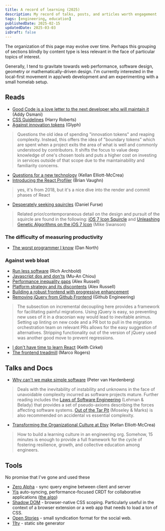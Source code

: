 ```yaml
---
title: A record of learning (2025)
description: My record of talks, posts, and articles worth engagement
tags: [engineering, education]
publishedDate: 2025-02-15
updatedDate: 2025-03-03
isDraft: false
---
```


The organization of this page may evolve over time.
Perhaps this grouping of sections blindly by content type is less relevant in the face of particular topics of interest.

Generally, I tend to gravitate towards web performance, software design, geometry or mathematically-driven design.
I'm currently interested in the local-first movement in app/web development and am experimenting with a small homelab setup.

## Reads

- [Good Code is a love letter to the next developer who will maintain it](https://addyosmani.com/blog/good-code/) (Addy Osmani)
- [CSS Guidelines](https://cssguidelin.es) (Harry Roberts)
- [Against innovation tokens](https://blog.glyph.im/2024/07/against-innovation-tokens.html) (Glyph)

> Questions the old idea of spending "innovation tokens" and reaping complexity.
Instead, this offers the idea of "boundary tokens" which are spent when a project exits the area of what is well and commonly understood by contributors.
It shifts the focus to value deep knowledge of one's chosen tools and puts a higher cost on investing in services outside of that scope due to the maintainability and familiarity concerns.

- [Questions for a new technology](https://kellanem.com/notes/new-tech) (Kellan Elliott-McCrea)
- [Introducing the React Profiler](https://legacy.reactjs.org/blog/2018/09/10/introducing-the-react-profiler.html#browsing-commits) (Brian Vaughn)
> yes, it's from 2018, but it's a nice dive into the render and commit phases of React

- [Desperately seeking squircles](https://www.figma.com/blog/desperately-seeking-squircles/) (Daniel Furse)

> Related prior/contemporaneous detail on the design and pursuit of the squircle are found in the following: 
[iOS 7 Icon Squircle](https://www.cocoanetics.com/2013/06/ios-7-icon-squircle/) and
[Unleashing Genetic Algorithms on the iOS 7 Icon](https://blog.mikeswanson.com/unleashing-genetic-algorithms-on-the-ios-7-icon/) (Mike Swanson)

### The difficulty of measuring productivity

- [The worst programmer I know](https://dannorth.net/the-worst-programmer/) (Dan North)

### Against web bloat

- [Run less software](https://www.intercom.com/blog/run-less-software/) (Rich Archbold)
- [Javascript dos and don'ts](https://muan.co/posts/javascript) (Mu-An Chiou)
- [Performance inequality gaps](https://infrequently.org/series/performance-inequality/) (Alex Russell)
- [Platform strategy and its discontents](https://infrequently.org/2024/10/platforms-are-competitions/) (Alex Russell)
- [Building a robust frontend with progressive enhancement](https://www.gov.uk/service-manual/technology/using-progressive-enhancement)
- [Removing jQuery from Github Frontend](https://github.blog/engineering/engineering-principles/removing-jquery-from-github-frontend/) (Github Engineering)

> The subsection on incremental decoupling here provides a framework for facilitating painful migrations.
Using jQuery is easy, so preventing new uses of it in a draconian way would lead to inevitable animus.
Setting up linting on new code and a PR bot to pull in the migration orchestration team on relevant PRs allows for the easy suggestion of alternatives.
Stripping functionality out of the version of jQuery used was another good move to prevent regressions.

- [I don't have time to learn React](https://www.keithcirkel.co.uk/i-dont-have-time-to-learn-react/) (Keith Cirkel)
- [The frontend treadmill](https://polotek.net/posts/the-frontend-treadmill/) (Marco Rogers)

## Talks and Docs

- [Why can't we make simple software](https://www.youtube.com/watch?v=czzAVuVz7u4) (Peter van Hardenberg)

> Deals with the inevitability of instability and unknowns in the face of unavoidable complexity incurred as software projects mature.
Further reading includes the [Laws of Software Engineering](https://en.wikipedia.org/wiki/Lehman%27s_laws_of_software_evolution) (Lehman & Belady)
that provides a set of pseudo-axioms describing the forces affecting software systems.
[Out of the Tar Pit](https://curtclifton.net/papers/MoseleyMarks06a.pdf) (Moseley & Marks) is also recommended on accidental vs essential complexity.

- [Transforming the Organizational Culture at Etsy](https://www.youtube.com/watch?v=a772VLZ4ot8) (Kellan Elliott-McCrea)

> How to build a learning culture in an engineering org.
Somehow, 15 minutes is enough to provide a full framework for the cycle of fostering resilience, growth, and collective education among engineers.

## Tools

No promise that I've gone and used these

- [Zero Alpha](https://zero.rocicorp.dev/docs/introduction) - sync query engine between client and server
- [Yjs](https://docs.yjs.dev) auto-syncing, performance-focused CRDT for collaborative applications ([the algo](https://github.com/yjs/yjs#yjs-crdt-algorithm))
- [Shadow DOM](https://web.dev/articles/shadowdom-v1) - browser-native CSS scoping. Particularly useful in the context of a browser extension or a web app that needs to load a ton of CSS.
- [Open Stories](https://github.com/dddddddddzzzz/OpenStories) - small syndication format for the social web.
- [11ty](https://www.11ty.dev) - static site generator
